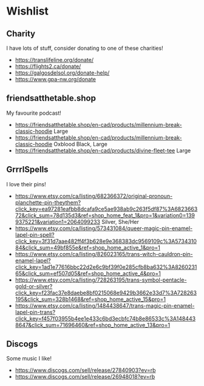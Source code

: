 # Wishlist

## Charity
I have lots of stuff, consider donating to one of these charities!

- https://translifeline.org/donate/
- https://flights2.ca/donate/
- https://galgosdelsol.org/donate-help/
- https://www.gpa-nw.org/donate

## friendsatthetable.shop
My favourite podcast!

- https://friendsatthetable.shop/en-cad/products/millennium-break-classic-hoodie Large
- https://friendsatthetable.shop/en-cad/products/millennium-break-classic-hoodie Oxblood Black, Large
- https://friendsatthetable.shop/en-cad/products/divine-fleet-tee Large

## GrrrlSpells
I love their pins!

- https://www.etsy.com/ca/listing/682366372/original-pronoun-planchette-pin-theythem?click_key=ea97281eafbb8dcafa9ce5ae938ab9c263f5df87%3A682366372&click_sum=78d135d3&ref=shop_home_feat_1&pro=1&variation0=1399375221&variation1=2064099233 Silver, She/Her
- https://www.etsy.com/ca/listing/573431084/queer-magic-pin-enamel-lapel-pin-spell?click_key=3f31d7aae482ff4f3b628e9e368383dc9569109c%3A573431084&click_sum=49bf855e&ref=shop_home_active_1&pro=1
- https://www.etsy.com/ca/listing/826023165/trans-witch-cauldron-pin-enamel-lapel?click_key=1ad1e77616bbc22d2e6c9bf39f0e285cfb8ba632%3A826023165&click_sum=ef507d05&ref=shop_home_active_4&pro=1
- https://www.etsy.com/ca/listing/728263195/trans-symbol-pentacle-gold-or-silver?click_key=f23fac37e8daebe8bf0215068e9429b3662e33d7%3A728263195&click_sum=328b1468&ref=shop_home_active_15&pro=1
- https://www.etsy.com/ca/listing/1484438647/trans-magic-pin-enamel-lapel-pin-trans?click_key=f457f03955b4ee1e433c6bd3ecbfc74b8e86533c%3A1484438647&click_sum=71696460&ref=shop_home_active_13&pro=1

## Discogs
Some music I like!

- https://www.discogs.com/sell/release/27840903?ev=rb
- https://www.discogs.com/sell/release/26948018?ev=rb
